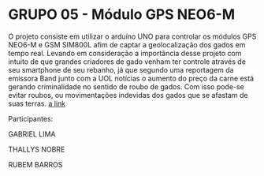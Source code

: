 # GRUPO 05 - Módulo GPS NEO6-M

O projeto consiste em utilizar o arduíno UNO para controlar os módulos GPS NEO6-M e GSM SIM800L afim de captar a geolocalização dos gados em tempo real. Levando em consideração a importância desse projeto com intuito de que grandes criadores de gado venham ter controle através de seu smartphone de seu rebanho, já que segundo uma reportagem da emissora Band junto com a UOL notícias o aumento do preço da carne está gerando criminalidade no sentido de roubo de gados. Com isso pode-se evitar roubos, ou movimentações indevidas dos gados que se afastam de suas terras.
[a link](https://www.band.uol.com.br/noticias/com-alta-do-preco-da-carne-roubo-de-gado-cresce-na-zona-rural-16325749)

Participantes:

GABRIEL LIMA

THALLYS NOBRE

RUBEM BARROS


